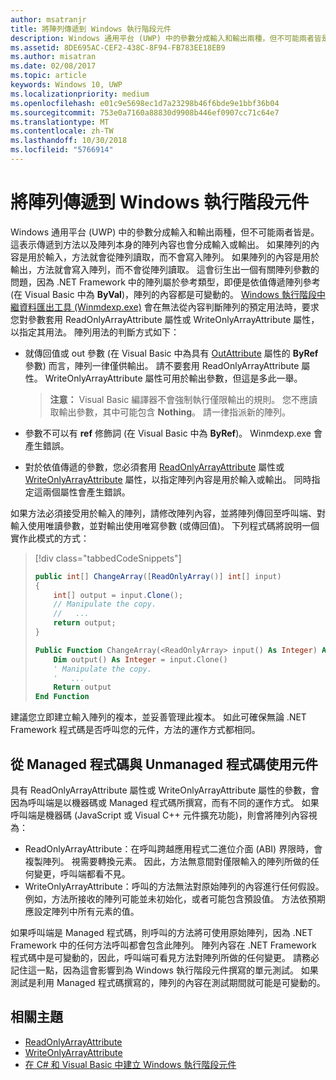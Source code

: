 ```yaml
---
author: msatranjr
title: 將陣列傳遞到 Windows 執行階段元件
description: Windows 通用平台 (UWP) 中的參數分成輸入和輸出兩種，但不可能兩者皆是。 這表示傳遞到方法以及陣列本身的陣列內容也會分成輸入或輸出。
ms.assetid: 8DE695AC-CEF2-438C-8F94-FB783EE18EB9
ms.author: misatran
ms.date: 02/08/2017
ms.topic: article
keywords: Windows 10, UWP
ms.localizationpriority: medium
ms.openlocfilehash: e01c9e5698ec1d7a23298b46f6bde9e1bbf36b04
ms.sourcegitcommit: 753e0a7160a88830d9908b446ef0907cc71c64e7
ms.translationtype: MT
ms.contentlocale: zh-TW
ms.lasthandoff: 10/30/2018
ms.locfileid: "5766914"
---
```

# <a name="passing-arrays-to-a-windows-runtime-component"></a>將陣列傳遞到 Windows 執行階段元件




Windows 通用平台 (UWP) 中的參數分成輸入和輸出兩種，但不可能兩者皆是。 這表示傳遞到方法以及陣列本身的陣列內容也會分成輸入或輸出。 如果陣列的內容是用於輸入，方法就會從陣列讀取，而不會寫入陣列。 如果陣列的內容是用於輸出，方法就會寫入陣列，而不會從陣列讀取。 這會衍生出一個有關陣列參數的問題，因為 .NET Framework 中的陣列屬於參考類型，即便是依值傳遞陣列參考 (在 Visual Basic 中為 **ByVal**)，陣列的內容都是可變動的。 [Windows 執行階段中繼資料匯出工具 (Winmdexp.exe)](https://msdn.microsoft.com/library/hh925576.aspx) 會在無法從內容判斷陣列的預定用法時，要求您對參數套用 ReadOnlyArrayAttribute 屬性或 WriteOnlyArrayAttribute 屬性，以指定其用法。 陣列用法的判斷方式如下：

-   就傳回值或 out 參數 (在 Visual Basic 中為具有 [OutAttribute](https://msdn.microsoft.com/library/system.runtime.interopservices.outattribute.aspx) 屬性的 **ByRef** 參數) 而言，陣列一律僅供輸出。 請不要套用 ReadOnlyArrayAttribute 屬性。 WriteOnlyArrayAttribute 屬性可用於輸出參數，但這是多此一舉。

    > **注意：** Visual Basic 編譯器不會強制執行僅限輸出的規則。 您不應讀取輸出參數，其中可能包含 **Nothing**。 請一律指派新的陣列。
 
-   參數不可以有 **ref** 修飾詞 (在 Visual Basic 中為 **ByRef**)。 Winmdexp.exe 會產生錯誤。
-   對於依值傳遞的參數，您必須套用 [ReadOnlyArrayAttribute](https://msdn.microsoft.com/library/system.runtime.interopservices.windowsruntime.readonlyarrayattribute.aspx) 屬性或 [WriteOnlyArrayAttribute](https://msdn.microsoft.com/library/system.runtime.interopservices.windowsruntime.writeonlyarrayattribute.aspx) 屬性，以指定陣列內容是用於輸入或輸出。 同時指定這兩個屬性會產生錯誤。

如果方法必須接受用於輸入的陣列，請修改陣列內容，並將陣列傳回至呼叫端、對輸入使用唯讀參數，並對輸出使用唯寫參數 (或傳回值)。 下列程式碼將說明一個實作此模式的方式：

> [!div class="tabbedCodeSnippets"]
> ```csharp
> public int[] ChangeArray([ReadOnlyArray()] int[] input)
> {
>     int[] output = input.Clone();
>     // Manipulate the copy.
>     //   ...
>     return output;
> }
> ```
> ```vb
> Public Function ChangeArray(<ReadOnlyArray> input() As Integer) As Integer()
>     Dim output() As Integer = input.Clone()
>     ' Manipulate the copy.
>     '   ...
>     Return output
> End Function
> ```

建議您立即建立輸入陣列的複本，並妥善管理此複本。 如此可確保無論 .NET Framework 程式碼是否呼叫您的元件，方法的運作方式都相同。

## <a name="using-components-from-managed-and-unmanaged-code"></a>從 Managed 程式碼與 Unmanaged 程式碼使用元件


具有 ReadOnlyArrayAttribute 屬性或 WriteOnlyArrayAttribute 屬性的參數，會因為呼叫端是以機器碼或 Managed 程式碼所撰寫，而有不同的運作方式。 如果呼叫端是機器碼 (JavaScript 或 Visual C++ 元件擴充功能)，則會將陣列內容視為：

-   ReadOnlyArrayAttribute：在呼叫跨越應用程式二進位介面 (ABI) 界限時，會複製陣列。 視需要轉換元素。 因此，方法無意間對僅限輸入的陣列所做的任何變更，呼叫端都看不見。
-   WriteOnlyArrayAttribute：呼叫的方法無法對原始陣列的內容進行任何假設。 例如，方法所接收的陣列可能並未初始化，或者可能包含預設值。 方法依預期應設定陣列中所有元素的值。

如果呼叫端是 Managed 程式碼，則呼叫的方法將可使用原始陣列，因為 .NET Framework 中的任何方法呼叫都會包含此陣列。 陣列內容在 .NET Framework 程式碼中是可變動的，因此，呼叫端可看見方法對陣列所做的任何變更。 請務必記住這一點，因為這會影響到為 Windows 執行階段元件撰寫的單元測試。 如果測試是利用 Managed 程式碼撰寫的，陣列的內容在測試期間就可能是可變動的。

## <a name="related-topics"></a>相關主題

* [ReadOnlyArrayAttribute](https://msdn.microsoft.com/library/system.runtime.interopservices.windowsruntime.readonlyarrayattribute.aspx)
* [WriteOnlyArrayAttribute](https://msdn.microsoft.com/library/system.runtime.interopservices.windowsruntime.writeonlyarrayattribute.aspx)
* [在 C# 和 Visual Basic 中建立 Windows 執行階段元件](creating-windows-runtime-components-in-csharp-and-visual-basic.md)
